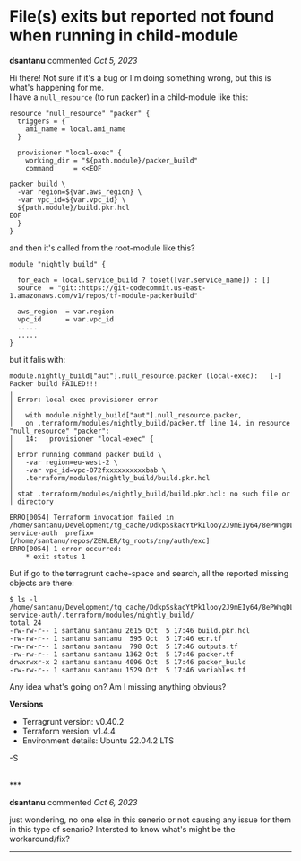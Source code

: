 # File(s) exits but reported not found when running in child-module

**dsantanu** commented *Oct 5, 2023*

Hi there!
Not sure if it's a bug or I'm doing something wrong, but this is what's happening for me.  
I have a `null_resource` (to run packer) in a child-module like this:  

```hcl
resource "null_resource" "packer" {
  triggers = {
    ami_name = local.ami_name
  }

  provisioner "local-exec" {
    working_dir = "${path.module}/packer_build"
    command     = <<EOF

packer build \
  -var region=${var.aws_region} \
  -var vpc_id=${var.vpc_id} \
  ${path.module}/build.pkr.hcl
EOF
  }
}
```
and then it's called from the root-module like this?
```hcl
module "nightly_build" {

  for_each = local.service_build ? toset([var.service_name]) : []
  source  = "git::https://git-codecommit.us-east-1.amazonaws.com/v1/repos/tf-module-packerbuild"

  aws_region  = var.region
  vpc_id      = var.vpc_id
  .....
  .....
}
```

but it falis with:
```hcl
module.nightly_build["aut"].null_resource.packer (local-exec):   [-]  Packer build FAILED!!!
╷
│ Error: local-exec provisioner error
│
│   with module.nightly_build["aut"].null_resource.packer,
│   on .terraform/modules/nightly_build/packer.tf line 14, in resource "null_resource" "packer":
│   14:   provisioner "local-exec" {
│
│ Error running command packer build \
│   -var region=eu-west-2 \
│   -var vpc_id=vpc-072fxxxxxxxxxxbab \
│   .terraform/modules/nightly_build/build.pkr.hcl
│
│ stat .terraform/modules/nightly_build/build.pkr.hcl: no such file or
│ directory

ERRO[0054] Terraform invocation failed in /home/santanu/Development/tg_cache/DdkpSskacYtPk1looy2J9mEIy64/8ePWngDL68Amr6PyqAPtV1CpEIQ/tf-service-auth  prefix=[/home/santanu/repos/ZENLER/tg_roots/znp/auth/exc]
ERRO[0054] 1 error occurred:
	* exit status 1
```

But if go to the terragrunt cache-space and search, all the reported missing objects are there:
```
$ ls -l /home/santanu/Development/tg_cache/DdkpSskacYtPk1looy2J9mEIy64/8ePWngDL68Amr6PyqAPtV1CpEIQ/tf-service-auth/.terraform/modules/nightly_build/
total 24
-rw-rw-r-- 1 santanu santanu 2615 Oct  5 17:46 build.pkr.hcl
-rw-rw-r-- 1 santanu santanu  595 Oct  5 17:46 ecr.tf
-rw-rw-r-- 1 santanu santanu  798 Oct  5 17:46 outputs.tf
-rw-rw-r-- 1 santanu santanu 1362 Oct  5 17:46 packer.tf
drwxrwxr-x 2 santanu santanu 4096 Oct  5 17:46 packer_build
-rw-rw-r-- 1 santanu santanu 1529 Oct  5 17:46 variables.tf
```

Any idea what's going on? Am I missing anything obvious?

**Versions**
- Terragrunt version: v0.40.2
- Terraform version: v1.4.4
- Environment details: Ubuntu 22.04.2 LTS

-S

<br />
***


**dsantanu** commented *Oct 6, 2023*

just wondering, no one else in this senerio or not causing any issue for them in this type of senario? Intersted to know what's might be the workaround/fix? 
***

